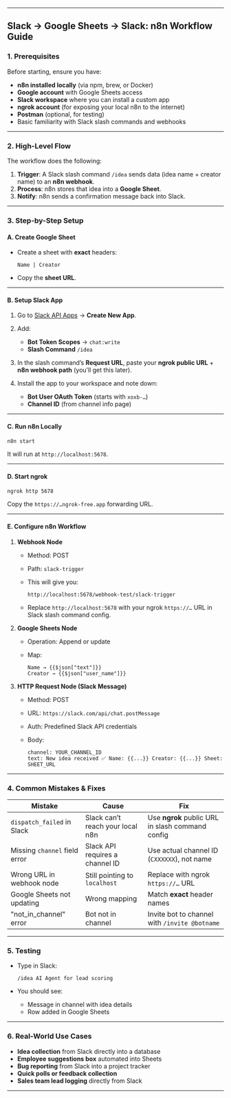 
---

## **Slack → Google Sheets → Slack: n8n Workflow Guide**

### **1. Prerequisites**

Before starting, ensure you have:

* **n8n installed locally** (via npm, brew, or Docker)
* **Google account** with Google Sheets access
* **Slack workspace** where you can install a custom app
* **ngrok account** (for exposing your local n8n to the internet)
* **Postman** (optional, for testing)
* Basic familiarity with Slack slash commands and webhooks

---

### **2. High-Level Flow**

The workflow does the following:

1. **Trigger**: A Slack slash command `/idea` sends data (idea name + creator name) to an **n8n webhook**.
2. **Process**: n8n stores that idea into a **Google Sheet**.
3. **Notify**: n8n sends a confirmation message back into Slack.

---

### **3. Step-by-Step Setup**

#### **A. Create Google Sheet**

* Create a sheet with **exact** headers:

  ```
  Name | Creator
  ```
* Copy the **sheet URL**.

---

#### **B. Setup Slack App**

1. Go to [Slack API Apps](https://api.slack.com/apps) → **Create New App**.
2. Add:

   * **Bot Token Scopes** → `chat:write`
   * **Slash Command** `/idea`
3. In the slash command’s **Request URL**, paste your **ngrok public URL** + **n8n webhook path** (you’ll get this later).
4. Install the app to your workspace and note down:

   * **Bot User OAuth Token** (starts with `xoxb-…`)
   * **Channel ID** (from channel info page)

---

#### **C. Run n8n Locally**

```bash
n8n start
```

It will run at `http://localhost:5678`.

---

#### **D. Start ngrok**

```bash
ngrok http 5678
```

Copy the `https://…ngrok-free.app` forwarding URL.

---

#### **E. Configure n8n Workflow**

1. **Webhook Node**

   * Method: POST
   * Path: `slack-trigger`
   * This will give you:

     ```
     http://localhost:5678/webhook-test/slack-trigger
     ```
   * Replace `http://localhost:5678` with your ngrok `https://…` URL in Slack slash command config.

2. **Google Sheets Node**

   * Operation: Append or update
   * Map:

     ```
     Name → {{$json["text"]}}
     Creator → {{$json["user_name"]}}
     ```

3. **HTTP Request Node (Slack Message)**

   * Method: POST
   * URL: `https://slack.com/api/chat.postMessage`
   * Auth: Predefined Slack API credentials
   * Body:

     ```
     channel: YOUR_CHANNEL_ID
     text: New idea received ✅ Name: {{...}} Creator: {{...}} Sheet: SHEET_URL
     ```

---

### **4. Common Mistakes & Fixes**

| **Mistake**                   | **Cause**                        | **Fix**                                          |
| ----------------------------- | -------------------------------- | ------------------------------------------------ |
| `dispatch_failed` in Slack    | Slack can’t reach your local n8n | Use **ngrok** public URL in slash command config |
| Missing `channel` field error | Slack API requires a channel ID  | Use actual channel ID (`CXXXXXX`), not name      |
| Wrong URL in webhook node     | Still pointing to `localhost`    | Replace with ngrok `https://…` URL               |
| Google Sheets not updating    | Wrong mapping                    | Match **exact** header names                     |
| "not\_in\_channel" error      | Bot not in channel               | Invite bot to channel with `/invite @botname`    |

---

### **5. Testing**

* Type in Slack:

  ```
  /idea AI Agent for lead scoring
  ```
* You should see:

  * Message in channel with idea details
  * Row added in Google Sheets

---

### **6. Real-World Use Cases**

* **Idea collection** from Slack directly into a database
* **Employee suggestions box** automated into Sheets
* **Bug reporting** from Slack into a project tracker
* **Quick polls or feedback collection**
* **Sales team lead logging** directly from Slack

---
